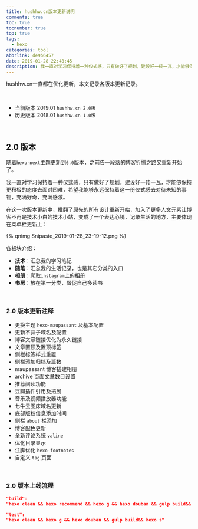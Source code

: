 ```yaml
---
title: hushhw.cn版本更新说明
comments: true
toc: true
tocnumber: true
top: true
tags:
  - hexo
categories: tool
abbrlink: de9b6457
date: 2019-01-28 22:48:45
description: 我一直对学习保持着一种仪式感，只有做好了规划，建设好一砖一瓦，才能够保持更积极的态度去面对困难，希望我能够永远保持着这一份仪式感去对待未知的事物，充满好奇，充满感激。
---
```




hushhw.cn一直都在优化更新，本文记录各版本更新记录。

​       

 * 当前版本 2019.01 `hushhw.cn 2.0版` 
 * 历史版本 2018.01 `hushhw.cn 1.0版`

​         

## 2.0 版本

随着`hexo-next`主题更新到`6.0`版本，之前告一段落的博客折腾之路又重新开始了。

我一直对学习保持着一种仪式感，只有做好了规划，建设好一砖一瓦，才能够保持更积极的态度去面对困难，希望我能够永远保持着这一份仪式感去对待未知的事物，充满好奇，充满感激。

在这一次版本更新中，推翻了原先的所有设计重新开始，加入了更多人文元素让博客不再是技术小白的技术小站，变成了一个表达心境，记录生活的地方，主要体现在菜单栏更新上：

{% qnimg Snipaste_2019-01-28_23-19-12.png %}

各板块介绍：

* **技术**：汇总我的学习笔记
* **随笔**：汇总我的生活记录，也是其它分类的入口
* **相册**：爬取`instagram`上的相册
* **书房**：放在第一分类，督促自己多读书

​        

### 2.0 版本更新注释

* 更换主题 `hexo-maupassant` 及基本配置
* 更新不蒜子域名及配置
* 博客文章链接优化为永久链接
* 文章置顶及置顶标签
* 侧栏标签样式重置
* 侧栏添加归档及篇数
* maupassant 博客搭建相册
* archive 页面文章数目设置
* 推荐阅读功能
* 豆瓣插件引用及拓展
* 音乐及视频播放器功能
* 七牛云图床域名更新
* 底部版权信息添加时间
* 侧栏 `about` 栏添加 
* 博客配色更新
* 全新评论系统 `valine` 
* 优化目录显示
* 注脚优化 `hexo-footnotes` 
* 自定义 `tag` 页面

​              

### 2.0 版本上线流程

```json
"build": 
"hexo clean && hexo recommend && hexo g && hexo douban && gulp build&& hexo deploy",

"test": 
"hexo clean && hexo g && hexo douban && gulp build&& hexo s"
```








